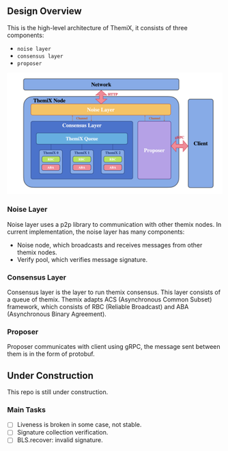 ## Design Overview

This is the high-level architecture of ThemiX, it consists of three components:
- `noise layer`
- `consensus layer`
- `proposer`

![themix-overview](./picture/framework.jpg)

### Noise Layer
Noise layer uses a p2p library to communication with other themix nodes. In current implementation, the noise layer has many components:
- Noise node, which broadcasts and receives messages from other themix nodes.
- Verify pool, which verifies message signature.

### Consensus Layer
Consensus layer is the layer to run themix consensus. This layer consists of a queue of themix. Themix adapts ACS (Asynchronous Common Subset) framework, which consists of RBC (Reliable Broadcast) and ABA (Asynchronous Binary Agreement).

### Proposer
Proposer communicates with client using gRPC, the message sent between them is in the form of protobuf.

## Under Construction
This repo is still under construction.

### Main Tasks
- [ ] Liveness is broken in some case, not stable.
- [ ] Signature collection verification.
- [ ] BLS.recover: invalid signature.
